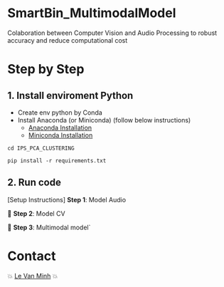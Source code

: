 # SmartBin_MultimodalModel
Colaboration between Computer Vision and Audio Processing to robust accuracy and reduce computational cost

# Step by Step
## 1. Install enviroment Python
* Create env python by Conda
* Install Anaconda (or Miniconda) (follow below instructions)
    * [Anaconda Installation](https://docs.anaconda.com/anaconda/install/index.html)
    * [Miniconda Installation](https://docs.conda.io/en/main/miniconda.html)

```commandline
cd IPS_PCA_CLUSTERING

pip install -r requirements.txt
```

## 2. Run code
[Setup Instructions] **Step 1**: Model Audio


🤘 **Step 2**: Model CV

🤘 **Step 3**: Multimodal model`

# Contact
:boom: [Le Van Minh](https://github.com/VeronicaMagnus1909) :boom:
